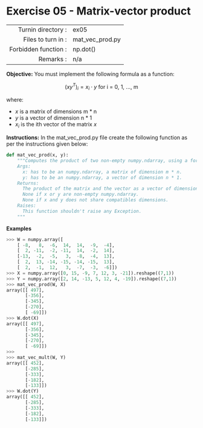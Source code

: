 # Exercise 05 - Matrix-vector product

|                         |                    |
| -----------------------:| ------------------ |
|   Turnin directory :    |  ex05              |
|   Files to turn in :    |  mat_vec_prod.py   |
|   Forbidden function :  |  np.dot()          |
|   Remarks :             |  n/a               |

**Objective:**
You must implement the following formula as a function:  
  
$$
(xy^{T})_i =  x_i \cdot y \text{ for i = 0, 1, ..., m}
$$

where:  
- $x$ is a matrix of dimensions m * n
- $y$ is a vector of dimension n * 1
- $x_i$ is the ith vector of the matrix  $x$

**Instructions:**
In the mat_vec_prod.py file create the following function as per the instructions given below:
```python
def mat_vec_prod(x, y):
    """Computes the product of two non-empty numpy.ndarray, using a for-loop. The two arrays must have compatible dimensions.
    Args:
      x: has to be an numpy.ndarray, a matrix of dimension m * n.
      y: has to be an numpy.ndarray, a vector of dimension n * 1.
    Returns:
      The product of the matrix and the vector as a vector of dimension m * 1.
      None if x or y are non-empty numpy.ndarray.
      None if x and y does not share compatibles dimensions.
    Raises:
      This function shouldn't raise any Exception.
    """
```

**Examples**
```python
>>> W = numpy.array([
	[ -8,   8,  -6,  14,  14,  -9,  -4],
	[  2, -11,  -2, -11,  14,  -2,  14],
	[-13,  -2,  -5,   3,  -8,  -4,  13],
	[  2,  13, -14, -15, -14, -15,  13],
	[  2,  -1,  12,   3,  -7,  -3,  -6]])
>>> X = numpy.array([0, 15, -9, 7, 12, 3, -21]).reshape((7,1))
>>> Y = numpy.array([2, 14, -13, 5, 12, 4, -19]).reshape((7,1))
>>> mat_vec_prod(W, X)
array([[ 497],
       [-356],
       [-345],
       [-270],
       [ -69]])
>>> W.dot(X)
array([[ 497],
       [-356],
       [-345],
       [-270],
       [ -69]])
>>>
>>> mat_vec_mult(W, Y)
array([[ 452],
       [-285],
       [-333],
       [-182],
       [-133]])
>>> W.dot(Y)
array([[ 452],
       [-285],
       [-333],
       [-182],
       [-133]])
```
